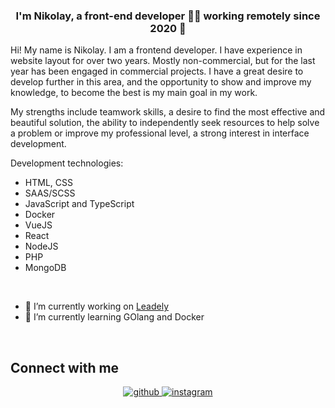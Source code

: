 ### <div align="center">I'm Nikolay, a front-end developer 👨‍💻 working remotely since 2020 🚀</div>  
 
Hi! My name is Nikolay. I am a frontend developer. I have experience in website layout for over two years. Mostly non-commercial, but for the last year has been engaged in commercial projects.
I have a great desire to develop further in this area, and the opportunity to show and improve my knowledge, to become the best is my main goal in my work.

My strengths include teamwork skills, a desire to find the most effective and beautiful solution, the ability to independently seek resources to help solve a problem or improve my professional level, a strong interest in interface development.

Development technologies:
- HTML, CSS
- SAAS/SCSS
- JavaScript and TypeScript
- Docker
- VueJS
- React
- NodeJS
- PHP
- MongoDB

<br/>

- 🌱 I’m currently working on [Leadely](https://github.com/Leadely)  
- 🔭 I’m currently learning GOlang and Docker

<br/>  


## Connect with me

<div align="center">
  <a href="https://github.com/gerrronimo" target="_blank">
    <img src=https://img.shields.io/badge/github-%2324292e.svg?&style=for-the-badge&logo=github&logoColor=white alt=github style="margin-bottom: 5px;" />
  </a>
  
  <a href="https://instagram.com/chumak0f" target="_blank">
    <img src=https://img.shields.io/badge/instagram-%23000000.svg?&style=for-the-badge&logo=instagram&logoColor=white alt=instagram style="margin-bottom: 5px;" />
  </a>  
</div>
